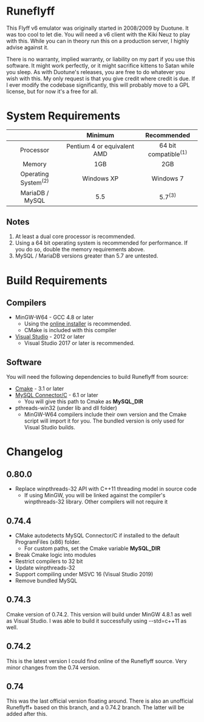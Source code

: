 # Runeflyff

This Flyff v6 emulator was originally started in 2008/2009 by Duotune. It was too cool to let die.
You will need a v6 client with the Kiki Neuz to play with this.
While you can in theory run this on a production server, I highly advise against it.

There is no warranty, implied warranty, or liability on my part if you use this software. It might
work perfectly, or it might sacrifice kittens to Satan while you sleep. As with Duotune's releases,
you are free to do whatever you wish with this. My only request is that you give credit where credit is
due. If I ever modify the codebase significantly, this will probably move to a GPL license, but for now 
it's a free for all.

System Requirements
===
|  |Minimum|Recommended|
|:---:|:---:|:---:|
|Processor|Pentium 4 or equivalent AMD|64 bit compatible<sup>(1)</sup>|
|Memory|1GB|2GB|
|Operating System<sup>(2)</sup>|Windows XP|Windows 7|
|MariaDB / MySQL|5.5|5.7<sup>(3)</sup>|

Notes
---
1. At least a dual core processor is recommended.
2. Using a 64 bit operating system is recommended for performance. If you do so, double the memory requirements above.
3. MySQL / MariaDB versions greater than 5.7 are untested.

Build Requirements
===
Compilers
---
* MinGW-W64 - GCC 4.8 or later 
    * Using the [online installer](https://sourceforge.net/projects/mingw-w64/files/Toolchains%20targetting%20Win32/Personal%20Builds/mingw-builds/installer/mingw-w64-install.exe) is recommended.
    * CMake is included with this compiler
* [Visual Studio](https://visualstudio.microsoft.com/downloads/) - 2012 or later
    * Visual Studio 2017 or later is recommended.

Software
---
You will need the following dependencies to build Runeflyff from source:
* [Cmake](https://cmake.org/download/) - 3.1 or later 
* [MySQL Connector/C](https://dev.mysql.com/downloads/connector/c/) - 6.1 or later
    * You will give this path to Cmake as **MySQL_DIR** 
* pthreads-win32 (under lib and dll folder)
    * MinGW-W64 compilers include their own version and the Cmake script will import it for you. The bundled version is only used for Visual Studio builds.

Changelog
===

0.80.0
---
* Replace winpthreads-32 API with C++11 threading model in source code
    * If using MinGW, you will be linked against the compiler's winpthreads-32 library. Other compilers will not require it

0.74.4
---
* CMake autodetects MySQL Connector/C if installed to the default ProgramFiles (x86) folder. 
    * For custom paths, set the Cmake variable **MySQL_DIR**
* Break Cmake logic into modules
* Restrict compilers to 32 bit
* Update winpthreads-32
* Support compiling under MSVC 16 (Visual Studio 2019)  
* Remove bundled MySQL  

0.74.3
---
Cmake version of 0.74.2. This version will build under MinGW 4.8.1 as well as Visual Studio. I was able to build it
successfully using --std=c++11 as well.

0.74.2
---
This is the latest version I could find online of the Runeflyff source. Very minor changes
from the 0.74 version.

0.74
---
This was the last official version floating around. There is also an unofficial Runeflyff+
based on this branch, and a 0.74.2 branch. The latter will be added after this.
